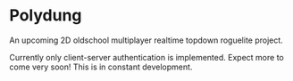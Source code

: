 # Polydung

An upcoming 2D oldschool multiplayer realtime topdown roguelite project.

Currently only client-server authentication is implemented. Expect more
to come very soon! This is in constant development.